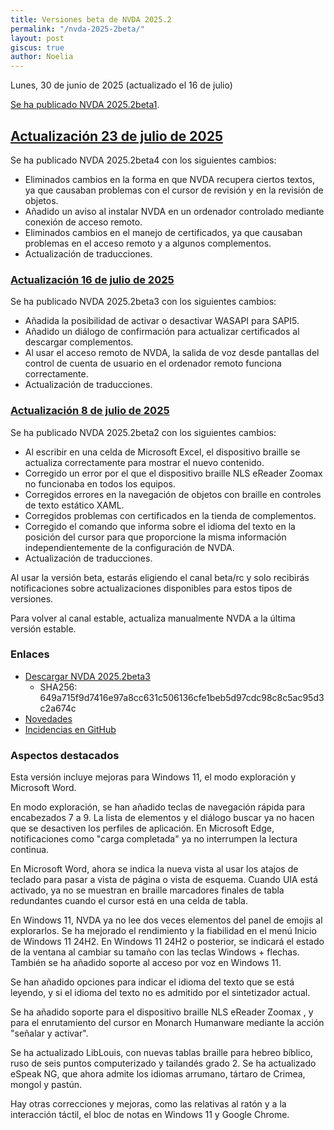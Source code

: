 ```yaml
---
title: Versiones beta de NVDA 2025.2
permalink: "/nvda-2025-2beta/"
layout: post
giscus: true
author: Noelia
---
```


<footer>Lunes, 30 de junio de 2025 (actualizado el 16 de julio)</footer>

[Se ha publicado NVDA 2025.2beta1](https://www.nvaccess.org/post/nvda-2025-2beta1).

## [Actualización 23 de julio de 2025](https://groups.google.com/a/nvaccess.org/g/nvda-users/c/q7IIY8eMBpg/m/abzsxV5uCwAJ)

Se ha publicado NVDA 2025.2beta4 con los siguientes cambios:

- Eliminados cambios en la forma en que NVDA recupera ciertos textos, ya que causaban problemas con el cursor de revisión y en la revisión de objetos.
- Añadido un aviso al instalar NVDA en un ordenador controlado mediante conexión de acceso remoto.
- Eliminados cambios en el manejo de certificados, ya que causaban problemas en el acceso remoto y a algunos complementos.
- Actualización de traducciones.

### [Actualización 16 de julio de 2025](https://mailchi.mp/1bd1b3a81f2a/nvda-20252-beta-3-now-available?e=4f535ed214)


Se ha publicado NVDA 2025.2beta3 con los siguientes cambios:
  
- Añadida la posibilidad de activar o desactivar WASAPI para SAPI5.
- Añadido un diálogo de confirmación para actualizar certificados al descargar complementos.
- Al usar el acceso remoto de NVDA, la salida de voz desde pantallas del control de cuenta de usuario en el ordenador remoto funciona correctamente.
- Actualización de traducciones.

### [Actualización 8 de julio de 2025](https://groups.google.com/a/nvaccess.org/g/nvda-users/c/uxgQTcfsPE0)

Se ha publicado NVDA 2025.2beta2 con los siguientes cambios:

- Al escribir en una celda de Microsoft Excel, el dispositivo braille se actualiza correctamente para mostrar el nuevo contenido.
- Corregido un error por el que el dispositivo braille NLS eReader Zoomax no funcionaba en todos los equipos.
- Corregidos errores en la navegación de objetos con braille en controles de texto estático XAML.
- Corregidos problemas con certificados en la tienda de complementos.
- Corregido el comando que informa sobre el idioma del texto en la posición del cursor para que proporcione la misma información independientemente de la configuración de NVDA.
- Actualización de traducciones.

Al usar la versión beta, estarás eligiendo el canal beta/rc y solo recibirás notificaciones sobre actualizaciones disponibles para estos tipos de versiones.

Para volver al canal estable, actualiza manualmente NVDA a la última versión estable.

### Enlaces

- [Descargar NVDA 2025.2beta3](https://download.nvaccess.org/releases/2025.2beta4/nvda_2025.2beta4.exe)
  - SHA256: 649a715f9d7416e97a8cc631c506136cfe1beb5d97cdc98c8c5ac95d3c2a674c
- [Novedades](https://download.nvaccess.org/documentation/es/changes.html)
- [Incidencias en GitHub](https://github.com/nvaccess/nvda/issues)

### Aspectos destacados


Esta versión incluye mejoras para Windows 11, el modo exploración y Microsoft Word.

En modo exploración, se han añadido teclas de navegación rápida para encabezados 7 a 9. La lista de elementos y el diálogo buscar ya no hacen que se desactiven los perfiles de aplicación. En Microsoft Edge, notificaciones como "carga completada" ya no interrumpen la lectura continua.


En Microsoft Word, ahora se indica la nueva vista al usar los atajos de teclado para pasar a vista de página o vista de esquema. Cuando UIA está activado, ya no se muestran en braille marcadores finales de tabla redundantes cuando el cursor está en una celda de tabla. 


En Windows 11, NVDA ya no lee dos veces elementos del panel de emojis al explorarlos. Se ha mejorado el rendimiento y la fiabilidad en el menú Inicio de Windows 11 24H2. En Windows 11 24H2 o posterior, se indicará el estado de la ventana al cambiar su tamaño con las teclas Windows + flechas. También se ha añadido soporte al acceso por voz en Windows 11.


Se han añadido opciones para indicar el idioma del texto que se está leyendo, y si el idioma del texto no es admitido por el sintetizador actual.

Se ha añadido soporte para el dispositivo braille NLS eReader Zoomax , y para el enrutamiento del cursor en Monarch Humanware 
mediante la acción "señalar y activar".


Se ha actualizado LibLouis, con nuevas tablas braille para hebreo bíblico, ruso de seis puntos computerizado y tailandés grado 2. Se ha actualizado eSpeak NG, que ahora admite los idiomas arrumano, tártaro de Crimea, mongol y pastún.


Hay otras correcciones y mejoras, como las relativas al ratón y a la interacción táctil, el bloc de notas en Windows 11 y Google Chrome.

